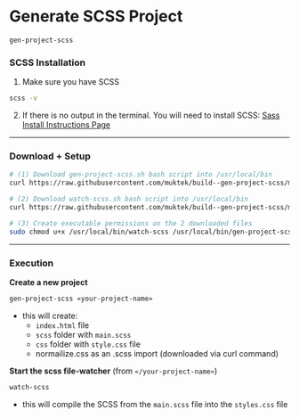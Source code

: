 # Generate SCSS Project
`gen-project-scss`

### SCSS Installation

1. Make sure you have SCSS
  ```sh
  scss -v
  ```

2. If there is no output in the terminal. You will need to install SCSS: [Sass Install Instructions Page](http://sass-lang.com/install)

---

### Download + Setup

```sh
# (1) Download gen-project-scss.sh bash script into /usr/local/bin
curl https://raw.githubusercontent.com/muktek/build--gen-project-scss/master/gen-project-scss.sh > /usr/local/bin/gen-project-scss

# (2) Download watch-scss.sh bash script into /usr/local/bin
curl https://raw.githubusercontent.com/muktek/build--gen-project-scss/master/watch-scss.sh > /usr/local/bin/watch-scss.sh

# (3) Create executable permissions on the 2 downloaded files
sudo chmod u+x /usr/local/bin/watch-scss /usr/local/bin/gen-project-scss
```

---

### Execution

**Create a new project**

```sh
gen-project-scss «your-project-name»
```

- this will create:
  - `index.html` file
  - `scss` folder with `main.scss`
  - `css` folder with `style.css` file
  - normailize.css as an .scss import (downloaded via curl command)

**Start the scss file-watcher**
(from `«/your-project-name»`)

```sh
watch-scss
```

- this will compile the SCSS from the `main.scss` file into the `styles.css` file
